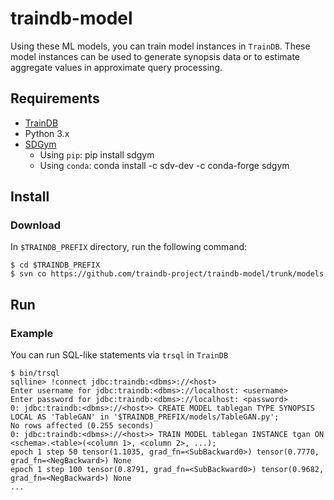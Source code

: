# traindb-model
Using these ML models, you can train model instances in ```TrainDB```.
These model instances can be used to generate synopsis data or to estimate aggregate values in approximate query processing.

## Requirements

* [TrainDB](https://github.com/traindb-project/traindb-prototype)
* Python 3.x
* [SDGym](https://github.com/sdv-dev/SDGym)
  * Using ```pip```: pip install sdgym
  * Using ```conda```: conda install -c sdv-dev -c conda-forge sdgym

## Install

### Download

In ```$TRAINDB_PREFIX``` directory, run the following command:
```console
$ cd $TRAINDB_PREFIX
$ svn co https://github.com/traindb-project/traindb-model/trunk/models
```

## Run

### Example

You can run SQL-like statements via ```trsql``` in ```TrainDB```
```
$ bin/trsql
sqlline> !connect jdbc:traindb:<dbms>://<host>
Enter username for jdbc:traindb:<dbms>://localhost: <username> 
Enter password for jdbc:traindb:<dbms>://localhost: <password>
0: jdbc:traindb:<dbms>://<host>> CREATE MODEL tablegan TYPE SYNOPSIS LOCAL AS 'TableGAN' in '$TRAINDB_PREFIX/models/TableGAN.py';
No rows affected (0.255 seconds)
0: jdbc:traindb:<dbms>://<host>> TRAIN MODEL tablegan INSTANCE tgan ON <schema>.<table>(<column 1>, <column 2>, ...);
epoch 1 step 50 tensor(1.1035, grad_fn=<SubBackward0>) tensor(0.7770, grad_fn=<NegBackward>) None
epoch 1 step 100 tensor(0.8791, grad_fn=<SubBackward0>) tensor(0.9682, grad_fn=<NegBackward>) None
...
```
